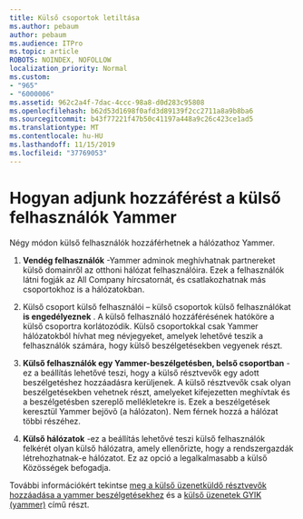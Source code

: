 ```yaml
---
title: Külső csoportok letiltása
ms.author: pebaum
author: pebaum
ms.audience: ITPro
ms.topic: article
ROBOTS: NOINDEX, NOFOLLOW
localization_priority: Normal
ms.custom:
- "965"
- "6000006"
ms.assetid: 962c2a4f-7dac-4ccc-98a8-d0d283c95808
ms.openlocfilehash: b62d53d1698f0afd3d89139f2cc2711a8a9b8ba6
ms.sourcegitcommit: b43f77221f47b50c41197a448a9c26c423ce1ad5
ms.translationtype: MT
ms.contentlocale: hu-HU
ms.lasthandoff: 11/15/2019
ms.locfileid: "37769053"
---
```

# <a name="how-to-give-access-to-external-users-in-yammer"></a>Hogyan adjunk hozzáférést a külső felhasználók Yammer

Négy módon külső felhasználók hozzáférhetnek a hálózathoz Yammer.
  
1. **Vendég felhasználók** -Yammer adminok meghívhatnak partnereket külső domainről az otthoni hálózat felhasználóira. Ezek a felhasználók látni fogják az All Company hírcsatornát, és csatlakozhatnak más csoportokhoz is a hálózatokban.

2. Külső csoport külső felhasználói – külső csoportok külső felhasználókat **is engedélyeznek** . A külső felhasználó hozzáférésének hatóköre a külső csoportra korlátozódik. Külső csoportokkal csak Yammer hálózatokból hívhat meg névjegyeket, amelyek lehetővé teszik a felhasználók számára, hogy külső beszélgetésekben vegyenek részt.

3. **Külső felhasználók egy Yammer-beszélgetésben, belső csoportban** -ez a beállítás lehetővé teszi, hogy a külső résztvevők egy adott beszélgetéshez hozzáadásra kerüljenek. A külső résztvevők csak olyan beszélgetésekben vehetnek részt, amelyeket kifejezetten meghívtak és a beszélgetésben szereplő mellékletekre is. Ezek a beszélgetések keresztül Yammer bejövõ (a hálózaton). Nem férnek hozzá a hálózat többi részéhez.

4. **Külső hálózatok** -ez a beállítás lehetővé teszi külső felhasználók felkérét olyan külső hálózatra, amely ellenőrizte, hogy a rendszergazdák létrehozhatnak-e hálózatot. Ez az opció a legalkalmasabb a külső Közösségek befogadja.

További információkért tekintse [meg a külső üzenetküldő résztvevők hozzáadása a yammer beszélgetésekhez](https://docs.microsoft.com/yammer/work-with-external-users/add-external-participants) és a [külső üzenetek GYIK (yammer)](https://docs.microsoft.com/yammer/work-with-external-users/external-messaging-faq) című részt.
  
